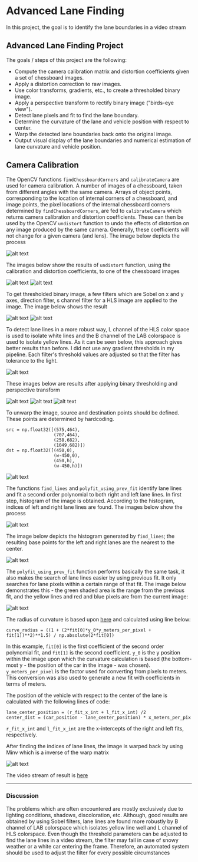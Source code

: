 # Advanced Lane Finding

In this project, the goal is to identify the lane boundaries in a video stream

**Advanced Lane Finding Project**
---
The goals / steps of this project are the following:

* Compute the camera calibration matrix and distortion coefficients given a set of chessboard images.
* Apply a distortion correction to raw images.
* Use color transforms, gradients, etc., to create a thresholded binary image.
* Apply a perspective transform to rectify binary image ("birds-eye view").
* Detect lane pixels and fit to find the lane boundary.
* Determine the curvature of the lane and vehicle position with respect to center.
* Warp the detected lane boundaries back onto the original image.
* Output visual display of the lane boundaries and numerical estimation of lane curvature and vehicle position.

[//]: # (Image References)

[image1]: ./examples/camera_calibration.JPG "Camera Calibration"
[image2]: ./examples/undistortion.JPG "Image Undistortion"
[image3]: ./examples/undistortion2.JPG "Image Undistortion"
[image4]: ./examples/threshold.JPG "Thresholded image"
[image5]: ./examples/threshold2.JPG "Thresholded image"
[image6]: ./examples/threshold3.JPG "Thresholded image"
[image7]: ./examples/filtered.JPG "Results"
[image8]: ./examples/filtered2.JPG "Results"
[image9]: ./examples/filtered3.JPG "Results"
[image10]: ./examples/unwarped.JPG "Unwarp"
[image11]: ./examples/sliding_windows.JPG "Sliding Windows"
[image12]: ./examples/histogram.JPG "Histogram"
[image13]: ./examples/green_lines.JPG "Lane Lines"
[image14]: ./examples/result.JPG "Result"


## Camera Calibration 

The OpenCV functions `findChessboardCorners` and `calibrateCamera` are used for camera calibration. A number of images of a chessboard, taken from different angles with the same camera. Arrays of object points, corresponding to the location of internal corners of a chessboard, and image points, the pixel locations of the internal chessboard corners determined by `findChessboardCorners`, are fed to `calibrateCamera` which returns camera calibration and distortion coefficients. These can then be used by the OpenCV `undistort` function to undo the effects of distortion on any image produced by the same camera. Generally, these coefficients will not change for a given camera (and lens). The image below depicts the process

![alt text][image1]

The images below show the results of `undistort` function, using the calibration and distortion coefficients, to one of the chessboard images

![alt text][image2]
![alt text][image3]

To get thresholded binary image, a few filters which are Sobel on x and y axes, direction filter, s channel filter for a HLS image are applied to the image. The image below shows the result

![alt text][image4]
![alt text][image5]

To detect lane lines in a more robust way,  L channel of the HLS color space is used to isolate white lines and the B channel of the LAB colorspace is used to isolate yellow lines. As it can be seen below, this approach gives better results than before.  I did not use any gradient thresholds in my pipeline. Each filter's threshold values are adjusted so that the filter has tolerance to the light. 

![alt text][image6]

These images below are results after applying binary thresholding and perspective transform

![alt text][image7]
![alt text][image8]
![alt text][image9]

To unwarp the image, source and destination points should be defined. These points are determined by hardcoding.

```
src = np.float32([(575,464),
                  (707,464), 
                  (258,682), 
                  (1049,682)])
dst = np.float32([(450,0),
                  (w-450,0),
                  (450,h),
                  (w-450,h)])
```

![alt text][image10]

The functions `find_lines` and `polyfit_using_prev_fit` identify lane lines and fit a second order polynomial to both right and left lane lines. In first step, histogram of the image is obtained. According to the histogram, indices of left and right lane lines are found. The images below show the process

![alt text][image11]

The image below depicts the histogram generated by `find_lines`; the resulting base points for the left and right lanes are the nearest to the center.

![alt text][image12]

The `polyfit_using_prev_fit` function performs basically the same task, it also makes the search of lane lines easier by using previous fit. It only searches for lane pixels within a certain range of that fit. The image below demonstrates this - the green shaded area is the range from the previous fit, and the yellow lines and red and blue pixels are from the current image:

![alt text][image13]

The radius of curvature is based upon [here](http://www.intmath.com/applications-differentiation/8-radius-curvature.php) and calculated using line below:

```
curve_radius = ((1 + (2*fit[0]*y_0*y_meters_per_pixel + fit[1])**2)**1.5) / np.absolute(2*fit[0])
```

In this example, `fit[0]` is the first coefficient of the second order polynomial fit, and `fit[1]` is the second coefficient. `y_0` is the y position within the image upon which the curvature calculation is based (the bottom-most y - the position of the car in the image - was chosen). `y_meters_per_pixel` is the factor used for converting from pixels to meters. This conversion was also used to generate a new fit with coefficients in terms of meters. 

The position of the vehicle with respect to the center of the lane is calculated with the following lines of code:
```
lane_center_position = (r_fit_x_int + l_fit_x_int) /2
center_dist = (car_position - lane_center_position) * x_meters_per_pix
```
`r_fit_x_int` and `l_fit_x_int` are the x-intercepts of the right and left fits, respectively. 

After finding the indices of lane lines, the image is warped back by using Minv which is a inverse of the warp matrix

![alt text][image14]

The video stream of result is [here](./project_video_output.mp4)

---

### Discussion

The problems which are often encountered are mostly exclusively due to lighting conditions, shadows, discoloration, etc. Although, good results are obtained by using Sobel filters, lane lines are found more robustly by B channel of LAB colorspace which isolates yellow line well and L channel of HLS colorspace. Even though the threshold parameters can be adjusted to find the lane lines in a video stream, the filter may fail in case of snowy weather or a white car entering the frame. Therefore, an automated system should be used to adjust the filter for every possible circumstances
